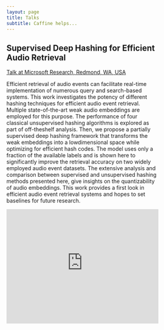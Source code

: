 ```yaml
---
layout: page
title: Talks
subtitle: Caffine helps...
---
```


<head>
<style>
* {
  box-sizing: border-box;
}

.column {
  float: left;
  width: 50%;
  padding: 5px;
}

/* Clearfix (clear floats) */
.row::after {
  content: "";
  clear: both;
  display: table;
}

div {
  text-align: justify;
  text-justify: inter-word;
}

</style>
</head>
<body>

<h2>Supervised Deep Hashing for Efficient Audio Retrieval</h2>
<a href="https://www.microsoft.com/en-us/research/video/supervised-deep-hashing-for-efficient-audio-retrieval">Talk at Microsoft Research, Redmond, WA, USA</a>

<div class="row">
  <div class="column">
    <p>
    Efficient retrieval of audio events can facilitate real-time implementation of numerous query and search-based systems. This work investigates the potency of different hashing techniques for efficient
audio event retrieval. Multiple state-of-the-art weak audio embeddings are employed for this purpose. The performance of four classical unsupervised hashing algorithms is explored as part of off-theshelf analysis. Then, we propose a partially supervised deep hashing framework that transforms the weak embeddings into a lowdimensional space while optimizing for efficient hash codes. The
model uses only a fraction of the available labels and is shown here
to significantly improve the retrieval accuracy on two widely employed audio event datasets. The extensive analysis and comparison
between supervised and unsupervised hashing methods presented
here, give insights on the quantizability of audio embeddings. This
work provides a first look in efficient audio event retrieval systems
and hopes to set baselines for future research.
    </p>
  </div>
  <div class="column">
    <iframe width="400" height="300" src="https://www.youtube.com/embed/yg-Hbu9GbRs" frameborder="0" allow="accelerometer; autoplay; encrypted-media; gyroscope; picture-in-picture" allowfullscreen></iframe>
  </div>
</div>

</body>
